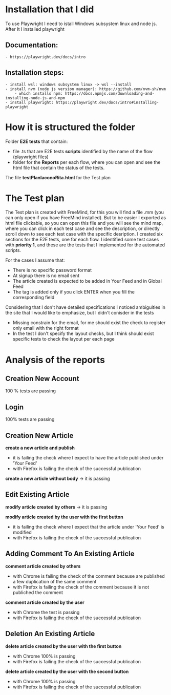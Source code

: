 # Installation that I did

To use Playwright I need to istall Windows subsystem linux and node js.
After It I installed playwright
## Documentation:
	- https://playwright.dev/docs/intro

## Installation steps:
	- install wsl: windows subsystem linux -> wsl --install
	- install nvm (node js version manager): https://github.com/nvm-sh/nvm
		- which installs npm: https://docs.npmjs.com/downloading-and-installing-node-js-and-npm
	- install playwright: https://playwright.dev/docs/intro#installing-playwright

# How it is structured the folder

Folder **E2E tests** that contain:
- file .ts that are E2E tests **scripts** identified by the name of the flow (playwright files) 
- folder for the **Reports** per each flow, where you can open and see the html file that contain the status of the tests. 

The file **testPlanIaconoRita.html** for the Test plan


# The Test plan
The Test plan is created with FreeMind, for this you will find a file .mm (you can only open if you have FreeMind installed). But to be easier I exported as html file clickable, so you can open this file and you will see the mind map, where you can click in each test case and see the description, or directly scroll down to see each test case with the specific desription.
I created six sections for the E2E tests, one for each flow.
I identified some test cases with **priority 1**, and these are the tests that I implemented for the automated scripts.

For the cases I assume that:
- There is no specific password format
- At signup there is no email sent
- The article created is expected to be added in Your Feed and in Global Feed
- The tag is added only if you click ENTER when you fill the corresponding field

Considering that I don't have detailed specifications I noticed ambiguities in the site that I would like to emphasize, but I didn't conisder in the tests
- Missing constrain for the email, for me should exist the check to register only email with the right format
- In the test I don't specify the layout checks, but I think should exist specific tests to check the layout per each page

# Analysis of the reports

## Creation New Account
100 % tests are passing

## Login
100% tests are passing

## Creation New Article
**create a new article and publish** 
- it is failing the check where I expect to have the article published under 'Your Feed'
- with Firefox is failing the check of the successful publication

**create a new article without body** -> it is passing

## Edit Existing Article
**modify article created by others** -> it is passing

**modify article created by the user with the first button** 
- it is failing the check where I expect that the article under 'Your Feed' is modified
- with Firefox is failing the check of the successful publication

## Adding Comment To An Existing Article
**comment article created by others**
- with Chrome is failing the check of the comment because are published a few duplication of the same comment
- with Firefox is failing the check of the comment because it is not publiched the comment

**comment article created by the user**
- with Chrome the test is passing
- with Firefox is failing the check of the successful publication

## Deletion An Existing Article
**delete article created by the user with the first button**
- with Chrome 100% is passing
- with Firefox is failing the check of the successful publication

**delete article created by the user with the second button**
- with Chrome 100% is passing
- with Firefox is failing the check of the successful publication
